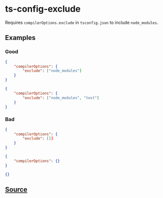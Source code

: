 # ts-config-exclude

Requires `compilerOptions.exclude` in `tsconfig.json` to include `node_modules`.

## Examples

### Good

```json
{
    "compilerOptions": {
        "exclude": ["node_modules"]
    }
}
```

```json
{
    "compilerOptions": {
        "exclude": ["node_modules", "test"]
    }
}
```

### Bad

```json
{
    "compilerOptions": {
        "exclude": []]
    }
}
```

```json
{
    "compilerOptions": {}
}
```

```json
{}
```

## [Source](https://azuresdkspecs.z5.web.core.windows.net/TypeScriptSpec.html#ts-config-exclude)

